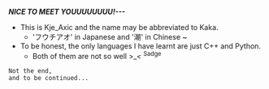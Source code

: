 ***NICE TO MEET YOUUUUUUUU!---***
- This is Kje_Axic and the name may be abbreviated to Kaka.
  - 'フウチアオ' in Japanese and '潮' in Chinese ~
- To be honest, the only languages I have learnt are just C++ and Python. 
  - Both of them are not so well >_< <sup>Sadge</sup>
```
Not the end,
and to be continued...
```

<!---
- 🌱 I’m currently learning ...
- 💞️ I’m looking to collaborate on ...
- 📫 How to reach me ...
`#00F5FF`
--->


<!---
KaFuuchao0313/KaFuuchao0313 is a ✨ special ✨ repository because its `README.md` (this file) appears on your GitHub profile.
You can click the Preview link to take a look at your changes.
--->
